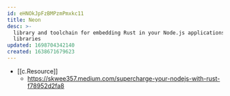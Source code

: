 ```yaml
---
id: eHNOkJpFzBMPzmPmxkc11
title: Neon
desc: >-
  library and toolchain for embedding Rust in your Node.js applications and
  libraries
updated: 1698704342140
created: 1638671679623
---
```




- [[c.Resource]]
  - https://skwee357.medium.com/supercharge-your-nodejs-with-rust-f78952d2fa8
